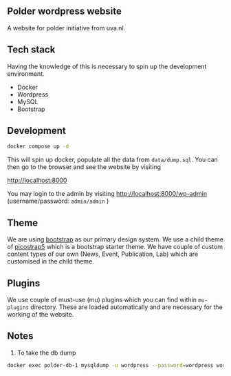 ## Polder wordpress website

A website for polder initiative from uva.nl.

## Tech stack

Having the knowledge of this is necessary to spin up the development environment.

- Docker
- Wordpress
- MySQL
- Bootstrap

## Development

```sh
docker compose up -d
```

This will spin up docker, populate all the data from `data/dump.sql`. You can then go to the browser and see the website by visiting

[http://localhost:8000](http://localhost:8000)


You may login to the admin by visiting [http://localhost:8000/wp-admin](http://localhost:8000/wp-admin) (username/password: `admin/admin` )

## Theme

We are using [bootstrap](https://getbootstrap.com/) as our primary design system. We use a child theme of [picostrap5](https://picostrap.com/) which is a bootstrap starter theme. We have couple of custom content types of our own (News, Event, Publication, Lab) which are customised in the child theme.

## Plugins

We use couple of must-use (mu) plugins which you can find within `mu-plugins` directory. These are loaded automatically and are necessary for the working of the website.

## Notes

1. To take the db dump

  ```sh
  docker exec polder-db-1 mysqldump -u wordpress --password=wordpress wordpress > data/dump.sql
  ```
